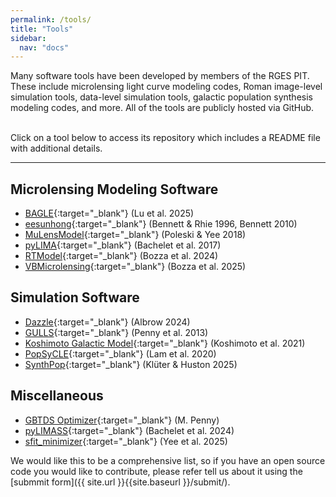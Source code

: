 ```yaml
---
permalink: /tools/
title: "Tools"
sidebar:
  nav: "docs"
---
```


Many software tools have been developed by members of the RGES PIT. 
These include microlensing light curve modeling codes, Roman image-level 
simulation tools, data-level simulation tools, galactic population synthesis 
modeling codes, and more. All of the tools are publicly hosted via GitHub.

&nbsp;  
Click on a tool below to access its repository which includes a README
file with additional details.

-------

## Microlensing Modeling Software

* [BAGLE](https://github.com/MovingUniverseLab/BAGLE_Microlensing/tree/dev){:target="_blank"} (Lu et al. 2025)
* [eesunhong](https://github.com/rges-pit/eesunhong){:target="_blank"} (Bennett & Rhie 1996, Bennett 2010)
* [MuLensModel](https://github.com/rges-pit/MulensModel){:target="_blank"} (Poleski & Yee 2018)
* [pyLIMA](https://github.com/ebachelet/pyLIMA){:target="_blank"} (Bachelet et al. 2017)
* [RTModel](https://github.com/valboz/RTModel){:target="_blank"} (Bozza et al. 2024)
* [VBMicrolensing](https://github.com/valboz/VBMicrolensing/tree/main){:target="_blank"} (Bozza et al. 2025)

## Simulation Software

* [Dazzle](https://github.com/MichaelDAlbrow/Dazzle){:target="_blank"} (Albrow 2024)
* [GULLS](https://github.com/gulls-microlensing/gulls/tree/dev){:target="_blank"} (Penny et al. 2013)
* [Koshimoto Galactic Model](https://github.com/nkoshimoto/genulens){:target="_blank"} (Koshimoto et al. 2021)
* [PopSyCLE](https://github.com/jluastro/PopSyCLE){:target="_blank"} (Lam et al. 2020)
* [SynthPop](https://github.com/synthpop-galaxy/synthpop){:target="_blank"} (Klüter & Huston 2025)

## Miscellaneous

* [GBTDS Optimizer](https://github.com/mtpenny/gbtds_optimizer){:target="_blank"} (M. Penny)
* [pyLIMASS](https://github.com/ebachelet/pyLIMA/tree/master/pyLIMA/pyLIMASS){:target="_blank"} (Bachelet et al. 2024)
* [sfit_minimizer](https://github.com/jenniferyee/sfit_minimizer){:target="_blank"} (Yee et al. 2025)


<!-- add a column for pip and conda -->
<!--
| Name | Notes | Maintained | Link | Covered here |
| :-: | :-: | :-: | :-: | :-: |
| MuLensModel | User friendly, single- and binary-lens fitting code. | Yes ([Poleski](https://github.com/rpoleski)) | [GitHub](https://github.com/rpoleski/MulensModel) | [Yes](#mulensmodel) |
| BAGEL | Incorporates photometric and astrometric microlensing. | Yes ([Moving Universe Lab](https://github.com/MovingUniverseLab)) | [GitHub](https://github.com/MovingUniverseLab/BAGLE_Microlensing) | [No](#bagel) |
| VBMicroelensing | A more general version of the binary-lens code [VBBL](https://github.com/valboz/VBBinaryLensing). VBMicrolensing <br>is a tool for efficient computation in gravitational microlensing events <br>using the advanced contour integration method, supporting single, binary <br>and multiple lenses. | Yes ([Bozza](https://github.com/valboz)) | [GitHub](https://github.com/valboz/VBMicrolensing) | [No](#vbmicrolensing)
| pyLIMA | pyLIMA is the first open source software for modeling microlensing <br>events. It should be flexible enough to handle your data and fit it. You can <br>also practice by simulating events. Useful for space-based observations. | Yes ([Bachelet](https://github.com/ebachelet)) | [GitHub](https://github.com/ebachelet/pyLIMA) | [Yes](#pylima) |
| RTModel | Hands-off model fitting with built in model <i>"interpretation"</i> <br>(e.g. determing single-lens vs binary-lens arrangement) | Yes ([Bozza](https://github.com/valboz)) | [Github](https://github.com/valboz/RTModel) | [Yes](RTModel) |
| eesunhong | No general description found. <br>See [Bennett and Rhie (1996)](https://ui.adsabs.harvard.edu/abs/1996ApJ...472..660B/abstract) and [Bennett (2010)](https://ui.adsabs.harvard.edu/abs/2010ApJ...716.1408B/abstract) | Yes ([Bennett]()) | [GitHub](https://github.com/golmschenk/eesunhong) | No |
| pyLIMASS | Addition to pyLIMA for estimating physical properties of the lens <br>system. See [Bachelet, Hundertmark, and Calchi Novati (2024)](https://ui.adsabs.harvard.edu/abs/2024AJ....168...24B/abstract) | Yes ([Bachelet](https://github.com/ebachelet)) | [GitHub](https://github.com/ebachelet/pyLIMA/tree/master/pyLIMA/pyLIMASS) | [Yes](#pylima) |
| popclass | Provides a flexible, probabilistic framework for classifying the lens <br>of a gravitational microlensing event. | Yes ([LLNL](https://github.com/LLNL)) | [GitHub](https://github.com/LLNL/popclass) | [Yes](#popclass) |
| muLAn | Designed for fitting Roman microlensing lightcurve data. | No ([Cassan](https://github.com/ArnaudCassan)/[Ranc](https://github.com/clementranc)) | [GitHub](https://github.com/muLAn-project/muLAn) | [No](#muLAN) |
| triplelens | Calculates light curves and image positions for triple microlensing <br>systems. (When the mass ratio is small (below ~ 1e-5), the solutions <br>from the lens equation solver are more accurate when the origin <br>of the coordinate system is set to be close to the smallest mass.) | No ([Kuang](https://github.com/rkkuang)) | [GitHub](https://github.com/rkkuang/triplelens) | No |
| SingleLensFitter | Fits single lens events with finite source effects | No ([Albrow](https://github.com/MichaelDAlbrow)) | [GitHub](https://github.com/MichaelDAlbrow/SingleLensFitter) | No |
<br> -->

We would like this to be a comprehensive list, so if you have an open source code you would like to contribute, please refer tell us about it using the [submmit form]({{ site.url }}{{site.baseurl }}/submit/). 

